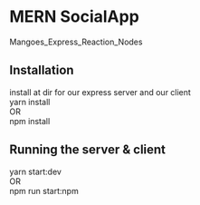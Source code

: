 # MERN SocialApp
Mangoes_Express_Reaction_Nodes </br>
<h2> Installation </h2>
install at dir for our express server and our client </br>
yarn install </br>
OR </br>
npm install </br>
<h2> Running the server & client </h2>
yarn start:dev</br>
OR </br>
npm run start:npm </br>
</br></br></br>